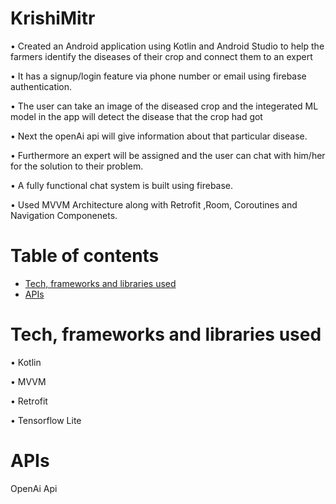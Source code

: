 # KrishiMitr

• Created an Android application using Kotlin and Android Studio to help the farmers identify the diseases of their crop and connect them to an expert

• It has a signup/login feature via phone number or email using firebase authentication.

• The user can take an image of the diseased crop and the integerated ML model in the app will detect the disease that the crop had got

• Next the openAi api will give information about that particular disease.

• Furthermore an expert will be assigned and the user can chat with him/her for the solution to their problem.

• A fully functional chat system is built using firebase.

• Used MVVM Architecture along with Retrofit ,Room, Coroutines and Navigation Componenets.


# Table of contents

- [Tech, frameworks and libraries used](#tech-,-frameworks-and-libraries-used)
- [APIs](#apis)

# Tech, frameworks and libraries used

• Kotlin

• MVVM

• Retrofit

• Tensorflow Lite

# APIs

OpenAi Api


